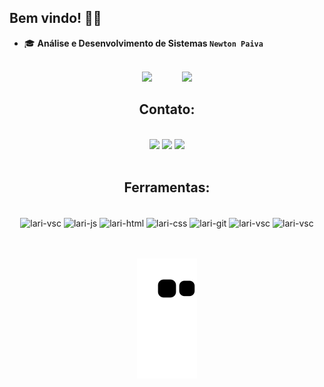 ## Bem vindo! 👋🏽

* 🎓 **Análise e Desenvolvimento de Sistemas `Newton Paiva`**

<!-- * 👩🏻‍💻 **Desenvolvimento Web Full Stack `Programadores do Amanha`**
 -->
<!-- * 💼 **Estagiária Suporte (HelpDesk) `Genyo`**
 -->
<div>
<div align = "center">
<div style="display: inline_block"><br>
<a href="https://github.com/bshlarissa"></a>
<img height="140m" src="https://github-readme-stats.vercel.app/api?username=bshlarissa&show_icons=true&theme=radical&include_all_commits=true&count_private=true"/> ⠀⠀⠀⠀
<img height="140m" src="https://github-readme-stats.vercel.app/api/top-langs/?username=bshlarissa&layout=compact&langs_count=7&theme=radical"/>
</div>  

## Contato:

<div>
   <div align = "center">
   <div style="display: inline_block"><br>
<a href="https://instagram.com/bslarissa_" target="_"><img src="https://img.shields.io/badge/-Instagram-%23E4405F?style=for-the-badge&logo=instagram&logoColor=white" target="_blank"></a>
<a href = "mailto:bslarissa1112@gmail.com"><img src="https://img.shields.io/badge/Gmail-D14836?style=for-the-badge&logo=gmail&logoColor=white"target="_blank"></a>
<a href="https://www.linkedin.com/in/larissa-borges-132706203/" target="_"><img src="https://img.shields.io/badge/-LinkedIn-%230077B5?style=for-the-badge&logo=linkedin&logoColor=white" target="_"></a>   
</div>
<br>


## Ferramentas:
      
  <div align = "center">
  <div style="display: inline_block"><br>
   <img align="center" alt="lari-vsc" height="30" width="55"/src="https://cdn.jsdelivr.net/gh/devicons/devicon/icons/vscode/vscode-original.svg"/>
   <img align="center" alt="lari-js"  height="30" width="55" src="https://cdn.jsdelivr.net/gh/devicons/devicon/icons/javascript/javascript-plain.svg">
   <img align="center" alt="lari-html"height="30" width="55" src="https://cdn.jsdelivr.net/gh/devicons/devicon/icons/html5/html5-plain.svg">
   <img align="center" alt="lari-css" height="30" width="55" src="https://cdn.jsdelivr.net/gh/devicons/devicon/icons/css3/css3-plain.svg">
   <img align="center" alt="lari-git" height="30" width="55" src="https://cdn.jsdelivr.net/gh/devicons/devicon/icons/git/git-original.svg"/>
   <img align="center" alt="lari-vsc" height="30" width="55"/src="https://cdn.jsdelivr.net/gh/devicons/devicon/icons/vuejs/vuejs-original.svg"/>
   <img align="center" alt="lari-vsc" height="30" width="55"/src="https://cdn.jsdelivr.net/gh/devicons/devicon/icons/python/python-original.svg"/>



</div>
<br>

<br>

<div> 

  ![Snake animation](https://github.com/rafaballerini/rafaballerini/blob/output/github-contribution-grid-snake.svg)
 
<br>
</div>
